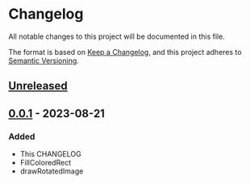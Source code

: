 # Changelog

All notable changes to this project will be documented in this file.

The format is based on [Keep a Changelog](https://keepachangelog.com/en/1.0.0/),
and this project adheres to [Semantic Versioning](https://semver.org/spec/v2.0.0.html).

## [Unreleased]

## [0.0.1] - 2023-08-21

### Added

- This CHANGELOG
- FillColoredRect
- drawRotatedImage

[unreleased]: https://github.com/taylorhmorris/canvas/compare/v0.0.1...HEAD
[0.0.1]: https://github.com/taylorhmorris/canvas/releases/tag/v0.0.1
